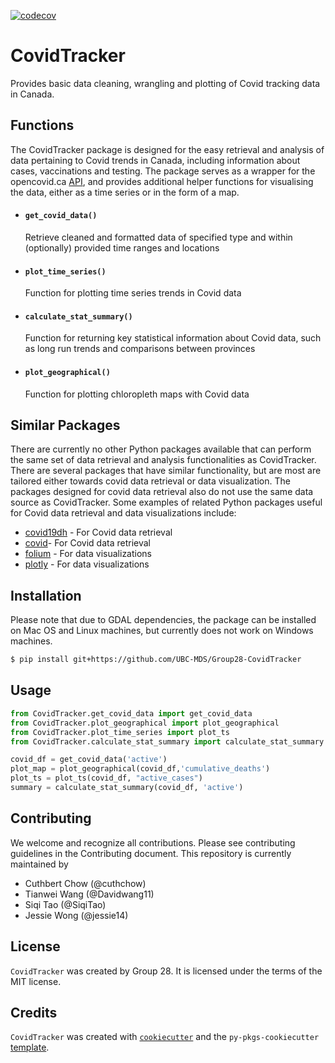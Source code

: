 [![codecov](https://codecov.io/gh/UBC-MDS/Group28-CovidTracker/branch/master/graph/badge.svg?token=tKi5DL8bCF)](https://codecov.io/gh/UBC-MDS/Group28-CovidTracker)

# CovidTracker

Provides basic data cleaning, wrangling and plotting of Covid tracking data in Canada.

## Functions
The CovidTracker package is designed for the easy retrieval and analysis of data pertaining to Covid trends in Canada, including information about cases, vaccinations and testing. The package serves as a wrapper for the opencovid.ca [API](Ihttps://opencovid.ca/api/), and provides additional helper functions for visualising the data, either as a time series or in the form of a map. 

* #### `get_covid_data()`
    Retrieve cleaned and formatted data of specified type and within (optionally) provided time ranges and locations

* #### `plot_time_series()`
    Function for plotting time series trends in Covid data

* #### `calculate_stat_summary()`
    Function for returning key statistical information about Covid data, such as long run trends and comparisons between provinces<br>

* #### `plot_geographical()`
    Function for plotting chloropleth maps with Covid data 
    

## Similar Packages    
There are currently no other Python packages available that can perform the same set of data retrieval and analysis functionalities as CovidTracker. There are several packages that have similar functionality, but are most are tailored either towards covid data retrieval or data visualization. The packages designed for covid data retrieval also do not use the same data source as CovidTracker. Some examples of related Python packages useful for Covid data retrieval and data visualizations include:
* [covid19dh](https://pypi.org/project/covid19dh/) - For Covid data retrieval
* [covid](https://pypi.org/project/covid/)- For Covid data retrieval
* [folium](https://pypi.org/project/folium/) - For data visualizations
* [plotly](https://pypi.org/project/plotly/) - For data visualizations


## Installation
Please note that due to GDAL dependencies, the package can be installed on Mac OS and Linux machines, but currently does not work on Windows machines.

```bash
$ pip install git+https://github.com/UBC-MDS/Group28-CovidTracker
```

## Usage

```python
from CovidTracker.get_covid_data import get_covid_data
from CovidTracker.plot_geographical import plot_geographical
from CovidTracker.plot_time_series import plot_ts
from CovidTracker.calculate_stat_summary import calculate_stat_summary

covid_df = get_covid_data('active')
plot_map = plot_geographical(covid_df,'cumulative_deaths')
plot_ts = plot_ts(covid_df, "active_cases")
summary = calculate_stat_summary(covid_df, 'active')
```

## Contributing

We welcome and recognize all contributions. Please see contributing guidelines in the Contributing document. This repository is currently maintained by

* Cuthbert Chow (@cuthchow)
* Tianwei Wang (@Davidwang11)
* Siqi Tao (@SiqiTao)
* Jessie Wong (@jessie14)

## License

`CovidTracker` was created by Group 28. It is licensed under the terms of the MIT license.

## Credits

`CovidTracker` was created with [`cookiecutter`](https://cookiecutter.readthedocs.io/en/latest/) and the `py-pkgs-cookiecutter` [template](https://github.com/py-pkgs/py-pkgs-cookiecutter).
